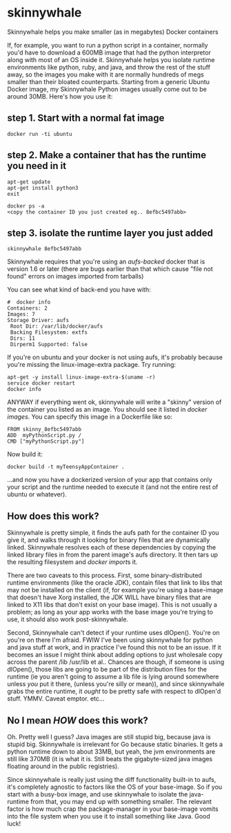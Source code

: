 # skinnywhale
Skinnywhale helps you make smaller (as in megabytes) Docker containers

If, for example, you want to run a python script in a container, normally you'd
have to download a 600MB image that had the python interpretor along with most
of an OS inside it. Skinnywhale helps you isolate runtime environments like
python, ruby, and java, and throw the rest of the stuff away, so the images you
make with it are normally hundreds of megs smaller than their bloated
counterparts. Starting from a generic Ubuntu Docker image, my Skinnywhale
Python images usually come out to be around 30MB. Here's how you use it:

## step 1. Start with a normal fat image

``` docker run -ti ubuntu ```

## step 2. Make a container that has the runtime you need in it

``` 
apt-get update
apt-get install python3
exit

docker ps -a
<copy the container ID you just created eg.. 8efbc5497abb>
```

## step 3. isolate the runtime layer you just added

```
skinnywhale 8efbc5497abb
```

Skinnywhale requires that you're using an *aufs-backed* docker that is version
1.6 or later (there are bugs earlier than that which cause "file not found"
errors on images imported from tarballs)

You can see what kind of back-end you have with:

```
#  docker info
Containers: 2
Images: 7
Storage Driver: aufs
 Root Dir: /var/lib/docker/aufs
 Backing Filesystem: extfs
 Dirs: 11
 Dirperm1 Supported: false
```

If you're on ubuntu and your docker is not using aufs, it's probably because
you're missing the linux-image-extra package. Try running: 

```
apt-get -y install linux-image-extra-$(uname -r)
service docker restart
docker info
```

ANYWAY if everything went ok, skinnywhale will write a "skinny" version of the
container you listed as an image. You should see it listed in *docker images*.
You can specify this image in a Dockerfile like so:

```
FROM skinny_8efbc5497abb
ADD  myPythonScript.py /
CMD ["myPythonScript.py"]
```
Now build it: 

```
docker build -t myTeensyAppContainer .
```
...and now you have a dockerized version of your app that contains only your
script and the runtime needed to execute it (and not the entire rest of ubuntu
or whatever). 

## How does this work?
Skinnywhale is pretty simple, it finds the aufs path for the container ID you
give it, and walks through it looking for binary files that are dynamically
linked. Skinnywhale resolves each of these dependencies by copying the linked
library files in from the parent image's aufs directory. It then tars up the
resulting filesystem and *docker import*s it. 

There are two caveats to this process. First, some binary-distributed runtime
environments (like the oracle JDK), contain files that link to libs that may
not be installed on the client (if, for example you're using a base-image that
doesn't have Xorg installed, the JDK WILL have binary files that are linked to
X11 libs that don't exist on your base image). This is not usually a problem;
as long as your app works with the base image you're trying to use, it should
also work post-skinnywhale. 

Second, Skinnywhale can't detect if your runtime uses dlOpen(). You're on
you're on there I'm afraid. FWIW I've been using skinnywhale for python and
java stuff at work, and in practice I've found this not to be an issue.  If it
becomes an issue I might think about adding options to just wholesale copy
across the parent /lib /usr/lib et al.. Chances are though, if someone is using
dlOpen(), those libs are going to be part of the distribution files for the
runtime (ie you aren't going to assume a lib file is lying around somewhere
unless *you* put it there, (unless you're silly or mean)), and since
skinnywhale grabs the entire runtime, it *ought* to be pretty safe with respect
to dlOpen'd stuff. YMMV.  Caveat emptor. etc...

## No I mean *HOW* does this work?
Oh. Pretty well I guess? Java images are still stupid big, because java is
stupid big. Skinnywhale is irrelevant for Go because static binaries. It gets a
python runtime down to about 33MB, but yeah, the jvm environments are still
like 370MB (it is what it is.  Still beats the gigabyte-sized java images
floating around in the public registries).

Since skinnywhale is really just using the diff functionality built-in to aufs,
it's completely agnostic to factors like the OS of your base-image. So if you
start with a busy-box image, and use skinnywhale to isolate the java-runtime
from that, you may end up with something smaller. The relevant factor is how
much crap the package-manager in your base-image vomits into the file system
when you use it to install something like Java. Good luck!
